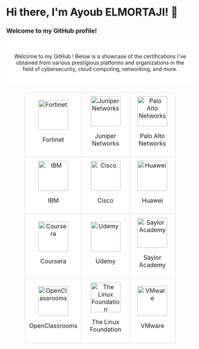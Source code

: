 # Hi there, I'm Ayoub ELMORTAJI! 👋

### Welcome to my GitHub profile!


<div align="center" style="background-color: white; padding: 20px;">
  
  <p>Welcome to my GitHub ! Below is a showcase of the certifications I've obtained from various prestigious platforms and organizations in the field of cybersecurity, cloud computing, networking, and more.</p>
</div>

<div align="center">
  <table style="background-color: white; border-collapse: collapse; width: 80%; margin: 20px auto;">
    <tr>
      <td align="center" style="border: 1px solid #dddddd; padding: 10px;">
        <img src="https://github.com/user-attachments/assets/49067a38-72bd-4a2a-8e9d-f34e1127e4ac" alt="Fortinet" height="80">
        <p>Fortinet</p>
      </td>
      <td align="center" style="border: 1px solid #dddddd; padding: 10px;">
        <img src="https://github.com/user-attachments/assets/6cbdde48-f39f-4c70-91db-ba078e253444" alt="Juniper Networks" height="80">
        <p>Juniper Networks</p>
      </td>
      <td align="center" style="border: 1px solid #dddddd; padding: 10px;">
        <img src="https://github.com/user-attachments/assets/7c46819c-131d-4edf-a45c-ae2c84dbffc9" alt="Palo Alto Networks" height="80">
        <p>Palo Alto Networks</p>
      </td>
    </tr>
    <tr>
      <td align="center" style="border: 1px solid #dddddd; padding: 10px;">
        <img src="https://upload.wikimedia.org/wikipedia/commons/thumb/5/51/IBM_logo.svg/2560px-IBM_logo.svg.png" alt="IBM" height="80">
        <p>IBM</p>
      </td>
      <td align="center" style="border: 1px solid #dddddd; padding: 10px;">
        <img src="https://github.com/user-attachments/assets/3414ab25-1d17-4225-ae2e-82bfdfbcb497" alt="Cisco" height="80">
        <p>Cisco</p>
      </td>
      <td align="center" style="border: 1px solid #dddddd; padding: 10px;">
        <img src="https://github.com/user-attachments/assets/6cb54271-c6e8-4580-a229-fba075fe22ce" alt="Huawei" height="80">
        <p>Huawei</p>
      </td>
    </tr>
    <tr>
      <td align="center" style="border: 1px solid #dddddd; padding: 10px;">
        <img src="https://github.com/user-attachments/assets/111f7a0a-4a5d-4ab2-b06f-71becffc8f2c" alt="Coursera" height="80">
        <p>Coursera</p>
      </td>
      <td align="center" style="border: 1px solid #dddddd; padding: 10px;">
        <img src="https://github.com/user-attachments/assets/dc6e3e97-0324-4f00-a880-7ab09a2b56b3" alt="Udemy" height="80">
        <p>Udemy</p>
      </td>
      <td align="center" style="border: 1px solid #dddddd; padding: 10px;">
        <img src="https://github.com/user-attachments/assets/542a96b1-1318-4259-ba76-dfd2f9b778be" alt="Saylor Academy" height="80">
        <p>Saylor Academy</p>
      </td>
    </tr>
    <tr>
      <td align="center" style="border: 1px solid #dddddd; padding: 10px;">
        <img src="https://github.com/user-attachments/assets/81fc3dff-84de-435c-97f4-bd84c4d407fb" alt="OpenClassrooms" height="80">
        <p>OpenClassrooms</p>
      </td>
      <td align="center" style="border: 1px solid #dddddd; padding: 10px;">
        <img src="https://github.com/user-attachments/assets/db8f49e8-65bf-4054-a7ca-2842c923275a" alt="The Linux Foundation" height="80">
        <p>The Linux Foundation</p>
      </td>
      <td align="center" style="border: 1px solid #dddddd; padding: 10px;">
        <img src="https://github.com/user-attachments/assets/0b1707ea-4473-4df7-8ce9-4802c2a385c5" alt="VMware" height="80">
        <p>VMware</p>
      </td>
    </tr>
  </table>
</div>
